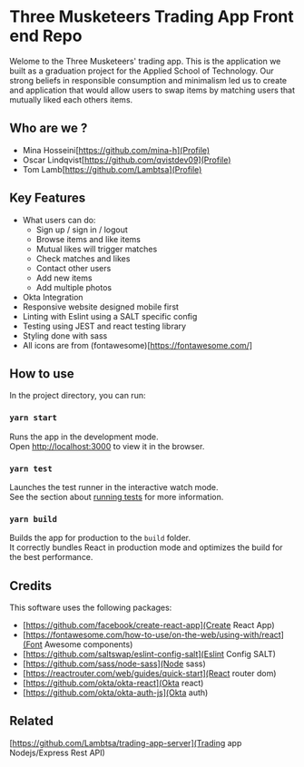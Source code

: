 # Three Musketeers Trading App Front end Repo
Welome to the Three Musketeers' trading app. This is the application we built as a graduation project for the </SALT> Applied School of Technology. Our strong beliefs in responsible consumption and minimalism led us to create and application that would allow users to swap items by matching users that mutually liked each others items.  

## Who are we ?
- Mina Hosseini[https://github.com/mina-h](Profile)
- Oscar Lindqvist[https://github.com/qvistdev09](Profile)
- Tom Lamb[https://github.com/Lambtsa](Profile)

## Key Features
- What users can do: 
  - Sign up / sign in / logout
  - Browse items and like items 
  - Mutual likes will trigger matches
  - Check matches and likes
  - Contact other users
  - Add new items 
  - Add multiple photos
- Okta Integration
- Responsive website designed mobile first
- Linting with Eslint using a SALT specific config
- Testing using JEST and react testing library
- Styling done with sass
- All icons are from (fontawesome)[https://fontawesome.com/]

## How to use

In the project directory, you can run:

### `yarn start`

Runs the app in the development mode.\
Open [http://localhost:3000](http://localhost:3000) to view it in the browser.


### `yarn test`

Launches the test runner in the interactive watch mode.\
See the section about [running tests](https://facebook.github.io/create-react-app/docs/running-tests) for more information.

### `yarn build`

Builds the app for production to the `build` folder.\
It correctly bundles React in production mode and optimizes the build for the best performance.

## Credits

This software uses the following packages:
- [https://github.com/facebook/create-react-app](Create React App)
- [https://fontawesome.com/how-to-use/on-the-web/using-with/react](Font Awesome components)
- [https://github.com/saltswap/eslint-config-salt](Eslint Config SALT)
- [https://github.com/sass/node-sass](Node sass)
- [https://reactrouter.com/web/guides/quick-start](React router dom)
- [https://github.com/okta/okta-react](Okta react)
- [https://github.com/okta/okta-auth-js](Okta auth)

## Related 
[https://github.com/Lambtsa/trading-app-server](Trading app Nodejs/Express Rest API)
